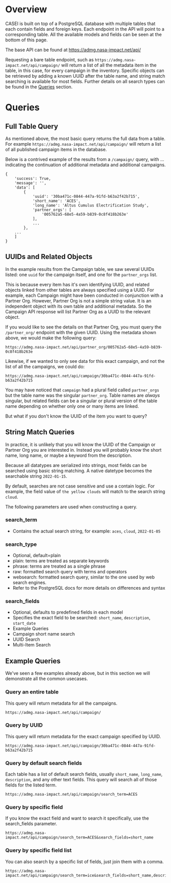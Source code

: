 # Overview

CASEI is built on top of a PostgreSQL database with multiple tables that each contain fields and foreign keys. Each endpoint in the API will point to a corresponding table. All the available models and fields can be seen at the bottom of this page.

The base API can be found at https://admg.nasa-impact.net/api/

Requesting a bare table endpoint, such as `https://admg.nasa-impact.net/api/campaign/` will return a list of all the metadata item in the table, in this case, for every campaign in the inventory. Specific objects can be retrieved by adding a known UUID after the table name, and string match searching is available for most fields. Further details on all search types can be found in the [Queries](#Queries) section.

# Queries
## Full Table Query
As mentioned above, the most basic query returns the full data from a table. For example `https://admg.nasa-impact.net/api/campaign/` will return a list of all published campaign items in the database.

Below is a contrived example of the results from a `/campaign/` query, with ... indicating the continuation of additional metadata and additional campaigns.

```
{ 
    'success': True, 
    'message': '', 
    'data': [
        { 
            'uuid': '30ba471c-0844-447a-91fd-b63a2f42b715',
            'short_name': 'ACES',
            'long_name': 'Altus Cumulus Electrification Study',
            'partner_orgs': [
                '005762a5-68e5-4a59-b839-0c8f418b263e'
            ],
            ...
        }, 
    ...
    ]
}
```
## UUIDs and Related Objects

In the example results from the Campaign table, we saw several UUIDs listed: one `uuid` for the campaign itself, and one for the `partner_orgs` list.

This is because every item has it's own identifying UUID, and related objects linked from other tables are always specified using a UUID. For example, each Campaign might have been conducted in conjunction with a Partner Org. However, Partner Org is not a simple string value. It is an independent object with its own table and additional metadata. So the Campaign API response will list Partner Org as a UUID to the relevant object.

If you would like to see the details on that Partner Org, you must query the `/partner_org/` endpoint with the given UUID. Using the metadata shown above, we would make the following query:
```
https://admg.nasa-impact.net/api/partner_org/005762a5-68e5-4a59-b839-0c8f418b263e
```
Likewise, if we wanted to only see data for this exact campaign, and not the list of all the campaigns, we could do:
```
https://admg.nasa-impact.net/api/campaign/30ba471c-0844-447a-91fd-b63a2f42b715
```
You may have noticed that `campaign` had a plural field called `partner_orgs` but the table name was the singular `partner_org`. Table names are *always* singular, but related fields can be a singular or plural version of the table name depending on whether only one or many items are linked.

But what if you don't know the UUID of the item you want to query?

## String Match Queries
In practice, it is unlikely that you will know the UUID of the Campaign or Partner Org you are interested in. Instead you will probably know the short name, long name, or maybe a keyword from the description.

Because all datatypes are serialized into strings, most fields can be searched using basic string matching. A native datetype becomes the searchable string `2022-01-15`. 

By default, searches are not case sensitive and use a contain logic. For example, the field value of `the yellow clouds` will match to the search string `cloud`. 

The following parameters are used when constructing a query.

### search_term
- Contains the actual search string, for example: `aces`, `cloud`, `2022-01-05`

### search_type
- Optional, default=plain
- plain: terms are treated as separate keywords
- phrase: terms are treated as a single phrase
- raw: formatted search query with terms and operators
- websearch: formatted search query, similar to the one used by web search engines. 
- Refer to the PostgreSQL docs for more details on differences and syntax

### search_fields
- Optional, defaults to predefined fields in each model
- Specifies the exact field to be searched: `short_name`, `description`, `start_date`
- Example Queries
- Campaign short name search
- UUID Search
- Multi-Item Search


## Example Queries
We've seen a few examples already above, but in this section we will demonstrate all the common usecases.

### Query an entire table
This query will return metadata for all the campaigns.
```
https://admg.nasa-impact.net/api/campaign/
```
### Query by UUID
This query will return metadata for the exact campaign specified by UUID.
```
https://admg.nasa-impact.net/api/campaign/30ba471c-0844-447a-91fd-b63a2f42b715
```
### Query by default search fields
Each table has a list of default search fields, usually `short_name`, `long_name`, `description`, and any other text fields. This query will search all of those fields for the listed term.
```
https://admg.nasa-impact.net/api/campaign/search_term=ACES
```
### Query by specific field
If you know the exact field and want to search it specifically, use the search_fields parameter.
```
https://admg.nasa-impact.net/api/campaign/search_term=ACES&search_fields=short_name
```
### Query by specific field list
You can also search by a specific list of fields, just join them with a comma.
```
https://admg.nasa-impact.net/api/campaign/search_term=ice&search_fields=short_name,description
```
